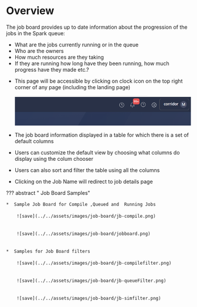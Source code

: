 # Overview

The job board provides up to date information about the progression of the jobs in the Spark queue:

- What are the jobs currently running or in the queue
- Who are the owners
- How much resources are they taking
- If they are running how long have they been running, how much progress have they made etc.?

* This page will be accessible by clicking on clock icon on the top right corner of any page (including the landing page)

    ![save](../../assets/images/job-board/clock.png)

* The job board information displayed in a table for which there is a set of default columns

* Users can customize the default view by choosing what columns do display using the colum chooser

* Users can also sort and filter the table using all the columns

* Clicking on the Job Name will redirect to job details page

??? abstract " Job Board Samples"

    *  Sample Job Board for Compile ,Queued and  Running Jobs

        ![save](../../assets/images/job-board/jb-compile.png)


        ![save](../../assets/images/job-board/jobboard.png)


    *  Samples for Job Board filters

        ![save](../../assets/images/job-board/jb-compilefilter.png)


        ![save](../../assets/images/job-board/jb-queueFilter.png)


        ![save](../../assets/images/job-board/jb-simfilter.png)
